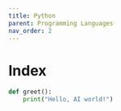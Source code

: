 ```yaml
---
title: Python
parent: Programming Languages
nav_order: 2
---
```


# Index

```python
def greet():
    print("Hello, AI world!")
```
